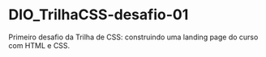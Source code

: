 # DIO_TrilhaCSS-desafio-01
Primeiro desafio da Trilha de CSS: construindo uma landing page do curso com HTML e CSS.
